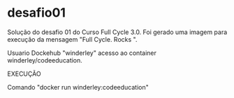 # desafio01
Solução do desafio 01 do Curso Full Cycle 3.0.
Foi gerado uma imagem para execução da mensagem "Full Cycle. Rocks ".

Usuario Dockehub "winderley" acesso ao container winderley/codeeducation.

EXECUÇÃO

Comando "docker run winderley:codeeducation"
